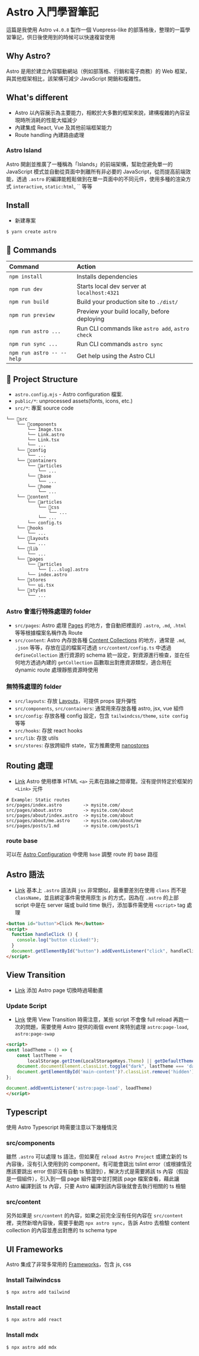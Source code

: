 # Astro 入門學習筆記

這篇是我使用 Astro `v4.0.8` 製作一個 Vuepress-like 的部落格後，整理的一篇學習筆記，供日後使用到的時候可以快速複習使用


## Why Astro?
Astro 是用於建立內容驅動網站（例如部落格、行銷和電子商務）的 Web 框架，與其他框架相比，該架構可減少 JavaScript 開銷和複雜性。


## What's different
- Astro 以內容展示為主要能力，相較於大多數的框架來說，建構複雜的內容呈現時所消耗的性能大幅減少
- 內建集成 React, Vue 及其他前端框架能力
- Route handling 內建路由處理

### Astro Island
Astro 開創並推廣了一種稱為「Islands」的前端架構，幫助您避免單一的 JavaScript 模式並自動從頁面中剝離所有非必要的 JavaScript，從而提高前端效能，透過 `.astro` 的編譯能輕鬆做到在單一頁面中的不同元件，使用多種的渲染方式 `interactive`, `static:html`, `` 等等


## Install
- 新建專案
```bash
$ yarn create astro
```


## 🧞 Commands

| Command                   | Action                                           |
| :------------------------ | :----------------------------------------------- |
| `npm install`             | Installs dependencies                            |
| `npm run dev`             | Starts local dev server at `localhost:4321`      |
| `npm run build`           | Build your production site to `./dist/`          |
| `npm run preview`         | Preview your build locally, before deploying     |
| `npm run astro ...`       | Run CLI commands like `astro add`, `astro check` |
| `npm run sync ...`        | Run CLI commands `astro sync` |
| `npm run astro -- --help` | Get help using the Astro CLI                     |


## 🚀 Project Structure
- `astro.config.mjs` - Astro configuration 檔案.
- `public/*`: unprocessed assets(fonts, icons, etc.)
- `src/*`: 專案 source code
```text
└── 📁src
    └── 📁components
        └── Image.tsx
        └── Link.astro
        └── Link.tsx
        └── ...
    └── 📁config
        └── ...
    └── 📁containers
        └── 📁articles
            └── ...
        └── 📁base
            └── ...
        └── 📁home
            └── ...
    └── 📁content
        └── 📁articles
            └── 📁css
                └── ...
            └── ...
        └── config.ts
    └── 📁hooks
        └── ...
    └── 📁layouts
        └── ...
    └── 📁lib
        └── ...
    └── 📁pages
        └── 📁articles
            └── [...slug].astro
        └── index.astro
    └── 📁stores
        └── ui.tsx
    └── 📁styles
        └── ...
```

### Astro 會進行特殊處理的 folder
- `src/pages`: Astro 處理 [Pages](https://docs.astro.build/en/core-concepts/astro-pages/) 的地方，會自動把裡面的 `.astro`, `.md`, `.html` 等等根據檔案名稱作為 Route
- `src/content`: Astro 內存放各種 [Content Collections](https://docs.astro.build/en/guides/content-collections/) 的地方，通常是 `.md`, `.json` 等等，存放在這的檔案可透過 `src/content/config.ts` 中透過 `defineCollection` 進行資源的 schema 統一設定，對資源進行檢查，並在任何地方透過內建的 `getCollection` 函數取出對應資源類型，適合用在 dynamic route 處理靜態資源時使用

### 無特殊處理的 folder
- `src/layouts`: 存放 [Layouts](https://docs.astro.build/en/core-concepts/layouts/)，可提供 props 提升彈性
- `src/components`, `src/containers`: 通常用來存放各種 astro, jsx, vue 組件
- `src/config`: 存放各種 config 設定，包含 `tailwindcss/theme`, `site config` 等等
- `src/hooks`: 存放 react hooks
- `src/lib`: 存放 utils
- `src/stores`: 存放跨組件 state，官方推薦使用 [nanostores](https://docs.astro.build/en/core-concepts/sharing-state/#why-nano-stores)


## Routing 處理
- [Link](https://docs.astro.build/en/core-concepts/routing/)
Astro 使用標準 HTML `<a>` 元素在路線之間導覽。沒有提供特定於框架的 `<Link>` 元件
```
# Example: Static routes
src/pages/index.astro        -> mysite.com/
src/pages/about.astro        -> mysite.com/about
src/pages/about/index.astro  -> mysite.com/about
src/pages/about/me.astro     -> mysite.com/about/me
src/pages/posts/1.md         -> mysite.com/posts/1
```

### route base
可以在 [Astro Configuration](https://docs.astro.build/en/reference/configuration-reference/#base) 中使用 `base` 調整 route 的 base 路徑


## Astro 語法
- [Link](https://docs.astro.build/en/core-concepts/astro-syntax/)
基本上 `.astro` 語法與 `jsx` 非常類似，最重要差別在使用 `class` 而不是 `className`，並且綁定事件需使用原生 js 的方式，因為在 `.astro` 的上部 script 中是在 server 端或 build time 執行，添加事件需使用 `<script>` tag 處理

```html
<button id="button">Click Me</button>
<script>
  function handleClick () {
    console.log("button clicked!");
  }
  document.getElementById("button").addEventListener("click", handleClick);
</script>
```

## View Transition
- [Link](https://docs.astro.build/en/tutorials/add-view-transitions/)
添加 Astro page 切換時過場動畫

### Update Script
- [Link](https://docs.astro.build/en/tutorials/add-view-transitions/#update-scripts)
使用 View Transition 時需注意，某些 script 不會像 full reload 再跑一次的問題，需要使用 Astro 提供的兩個 event 來特別處理 `astro:page-load`, `astro:page-swap`
```html
<script>
const loadTheme = () => {
	const lastTheme =
		localStorage.getItem(LocalStorageKeys.Theme) || getDefaultTheme();
	document.documentElement.classList.toggle("dark", lastTheme === 'dark');
	document.getElementById('main-content')?.classList.remove('hidden');
};

document.addEventListener('astro:page-load', loadTheme)
</script>
```


## Typescript
使用 Astro Typescript 時需要注意以下幾種情況

### src/components
雖然 `.astro` 可以處理 ts 語法，但如果在 `reload Astro Project` 或建立新的 ts 內容後，沒有引入使用到的 component，有可能會跳出 tslint error（或根據情況應該要跳出 error 但卻沒有自動 ts 驗證到），解決方式是需要將該 ts 內容（假設是一個組件），引入到一個 page 組件當中並打開該 page 檔案查看，藉此讓 Astro 編譯到該 ts 內容，只要 Astro 編譯到該內容後就會去執行相關的 ts 檢驗

### src/content
另外如果是 `src/content` 的內容，如果之前完全沒有任何內容在 `src/content` 裡，突然新增內容後，需要手動跑 `npx astro sync`，告訴 Astro 去檢驗 content collection 的內容並產出對應的 ts schema type


## UI Frameworks
Astro 集成了非常多常用的 [Frameworks](https://docs.astro.build/en/guides/integrations-guide/)，包含 js, css

### Install Tailwindcss
```bash
$ npx astro add tailwind
```

### Install react
```bash
$ npx astro add react
```

### Install mdx
```bash
$ npx astro add mdx
```

